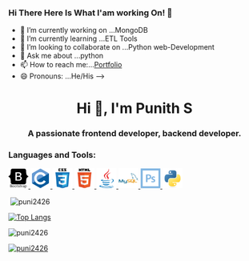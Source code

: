 ### Hi There Here Is What I'am working On! 👋


- 🔭 I’m currently working on ...MongoDB
- 🌱 I’m currently learning ...ETL Tools
- 👯 I’m looking to collaborate on ...Python web-Development
- 💬 Ask me about ...python
- 📫 How to reach me:...[Portfolio](https://puni2426.github.io)
- 😄 Pronouns: ...He/His
-->



<h1 align="center">Hi 👋, I'm Punith S</h1>
<h3 align="center">A passionate frontend developer, backend developer.</h3>


<h3 align="left">Languages and Tools:</h3>
<p align="left"> <a href="https://getbootstrap.com" target="_blank"> <img src="https://raw.githubusercontent.com/devicons/devicon/master/icons/bootstrap/bootstrap-plain-wordmark.svg" alt="bootstrap" width="40" height="40"/> </a> <a href="https://www.cprogramming.com/" target="_blank"> <img src="https://raw.githubusercontent.com/devicons/devicon/master/icons/c/c-original.svg" alt="c" width="40" height="40"/> </a> <a href="https://www.w3schools.com/css/" target="_blank"> <img src="https://raw.githubusercontent.com/devicons/devicon/master/icons/css3/css3-original-wordmark.svg" alt="css3" width="40" height="40"/> </a> <a href="https://www.w3.org/html/" target="_blank"> <img src="https://raw.githubusercontent.com/devicons/devicon/master/icons/html5/html5-original-wordmark.svg" alt="html5" width="40" height="40"/> </a> <a href="https://www.java.com" target="_blank"> <img src="https://raw.githubusercontent.com/devicons/devicon/master/icons/java/java-original.svg" alt="java" width="40" height="40"/> </a> <a href="https://www.mysql.com/" target="_blank"> <img src="https://raw.githubusercontent.com/devicons/devicon/master/icons/mysql/mysql-original-wordmark.svg" alt="mysql" width="40" height="40"/> </a> <a href="https://www.photoshop.com/en" target="_blank"> <img src="https://raw.githubusercontent.com/devicons/devicon/master/icons/photoshop/photoshop-line.svg" alt="photoshop" width="40" height="40"/> </a> <a href="https://www.python.org" target="_blank"> <img src="https://raw.githubusercontent.com/devicons/devicon/master/icons/python/python-original.svg" alt="python" width="40" height="40"/> </a> </p>



<p>&nbsp;<img align="center" src="https://github-readme-stats.vercel.app/api?username=puni2426&show_icons=true&&icon_color=bb2acf&text_color=daf7dc&bg_color=151515&locale=en" alt="puni2426" /></p>

[![Top Langs](https://github-readme-stats.vercel.app/api/top-langs/?username=puni2426&layout=compact)](https://github.com/puni2426/github-readme-stats)






<p align="left"> <img src="https://komarev.com/ghpvc/?username=puni2426&label=Profile%20views&color=0e75b6&style=flat" alt="puni2426" /> </p>

<p align="left"> <a href="https://github.com/ryo-ma/github-profile-trophy"><img src="https://github-profile-trophy.vercel.app/?username=puni2426" alt="puni2426" /></a> </p>















